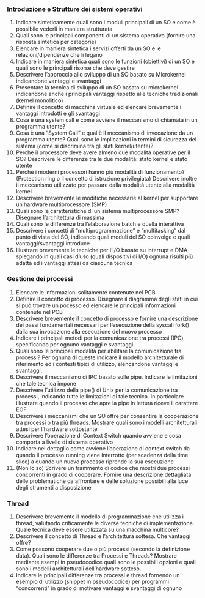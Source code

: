 
### Introduzione e Strutture dei sistemi operativi
1. Indicare sinteticamente quali sono i moduli principali di un SO e come è possibile vederli in maniera strutturata
2. Quali sono le principali componenti di un sistema operativo (fornire una risposta sintetica per categorie)
3. Elencare in maniera sintetica i servizi offerti da un SO e le relazioni/dipendenze che li legano
4. Indicare in maniera sintetica quali sono le funzioni (obiettivi) di un SO e quali sono le principali risorse che deve gestire
5. Descrivere l’approccio allo sviluppo di un SO basato su Microkernel indicandone vantaggi e svantaggi
6. Presentare la tecnica di sviluppo di un SO basato su microkernel indicandone anche i principali vantaggi rispetto alle tecniche tradizionali (kernel monolitico)
7. Definire il concetto di macchina virtuale ed elencare brevemente i vantaggi introdotti e gli svantaggi
8. Cosa è una system call e come avviene il meccanismo di chiamata in un programma utente?
9. Cosa è una “System Call” e qual è il meccanismo di invocazione da un programma utente? Quali sono le implicazioni in termini di sicurezza del sistema (come si discrimina tra gli stati kernel/utente)?
10. Perchè il processore deve avere almeno due modalità operative per il SO? Descrivere le differenze tra le due modalità: stato kernel e stato utente
11. Perchè i moderni processori hanno più modalità di funzionamento? (Protection ring o il concetto di istruzione privilegiata) Descrivere inoltre il meccanismo utilizzato per passare dalla modalità utente alla modalità kernel
12. Descrivere brevemente le modifiche necessarie al kernel per supportare un hardware multiprocessore (SMP)
13. Quali sono le caratteristiche di un sistema multiprocessore SMP? Disegnare l’architettura di massima
14. Quali sono le differenze tra l’elaborazione batch e quella interattiva
15. Descrivere i concetti di “multiprogrammazione” e “multitasking” dal punto di vista del SO, indicando quali moduli del SO coinvolge e quali vantaggi/svantaggi introduce
16. Illustrare brevemente le tecniche per l’I/O basate su interrupt e DMA spiegando in quali casi d’uso (quali dispositivi di I/O) ognuna risulti più adatta ed i vantaggi attesi da ciascuna tecnica


### Gestione dei processi
1. Elencare le informazioni solitamente contenute nel PCB
2. Definire il concetto di processo. Disegnare il diagramma degli stati in cui si può trovare un pocesso ed elencare le principali informazioni contenute nel PCB
3. Descrivere brevemente il concetto di processo e fornire una descrizione dei passi fondamentali necessari per l’esecuzione della syscall fork() dalla sua invocazione alla esecuzione del nuovo processo
4. Indicare i principali metodi per la comunicazione tra processi (IPC) specificando per ognuno vantaggi e svantaggi
5. Quali sono le principali modalità per abilitare la comunicazione tra processi? Per ognuna di queste indicare il modello architetturale di riferimento ed i contesti tipici di utilizzo, elencandone vantaggi e svantaggi.
6. Descrivere il meccanismo di IPC basato sulle pipe. Indicare le limitazioni che tale tecnica impone
7. Descrivere l’utilizzo della pipe() di Unix per la comunicazione tra processi, indicando tutte le limitazioni di tale tecnica. In particolare illustrare quando il processo che apre la pipe in lettura riceve il carattere EOF
8. Descrivere i meccanismi che un SO offre per consentire la cooperazione tra processi o tra più threads. Mostrare quali sono i modelli architetturali attesi per l’hardware sottostante
9. Descrivere l’operazione di Context Switch quando avviene e cosa comporta a livello di sistema operativo
10. Indicare nel dettaglio come avviene l’operazione di context switch da quando il processo running viene interrotto (per scadenza della time slice) a quando un nuovo processo riprende la sua esecuzione
11. (Non lo so) Scrivere un frammento di codice che mostri due processi concorrenti in grado di cooperare. Fornire una descrizione dettagliata delle problematiche da affrontare e delle soluzione possibili alla luce degli strumenti a disposizione

### Thread
1. Descrivere brevemente il modello di programmazione che utilizza i thread, valutando criticamente le diverse tecniche di implementazione. Quale tecnica deve essere utilizzata su una macchina multicore?
2. Descrivere il concetto di Thread e l’architettura sottesa. Che vantaggi offre?
3. Come possono cooperare due o più processi (secondo la definizione data). Quali sono le differenze tra Processi e Threads? Mostrare mediante esempi in pseudocodice quali sono le possibili opzioni e quali sono i modelli architetturali dell’hardware sotteso.
4. Indicare le principali differenze tra processi e thread fornendo un esempio di utilizzo (snippet in pseudocodice) per programmi “concorrenti” in grado di motivare vantaggi e svantaggi di ognuno